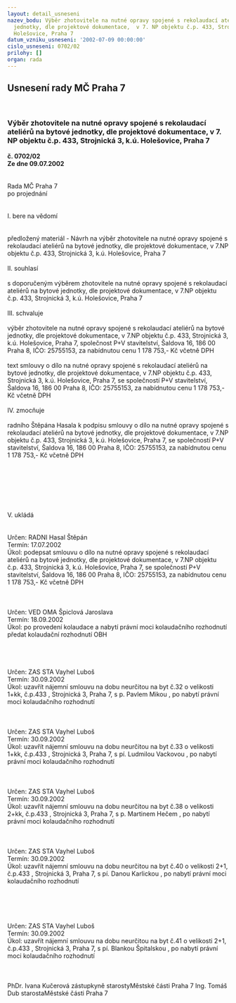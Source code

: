 ```yaml
---
layout: detail_usneseni
nazev_bodu: Výběr zhotovitele na nutné opravy spojené s rekolaudací ateliérů na bytové
  jednotky, dle projektové dokumentace,  v 7. NP objektu č.p. 433, Strojnická 3, k.ú.
  Holešovice, Praha 7
datum_vzniku_usneseni: '2002-07-09 00:00:00'
cislo_usneseni: 0702/02
prilohy: []
organ: rada
---
```

<div id="ucUsn_pList" class="usn">
	<span><h2>Usnesení rady MČ Praha 7 </h2>
<br></span><div class="standBody">
<span><h3>Výběr zhotovitele na nutné opravy spojené s rekolaudací ateliérů na bytové jednotky, dle projektové dokumentace,  v 7. NP objektu č.p. 433, Strojnická 3, k.ú. Holešovice, Praha 7</h3></span><div class="center">
		<strong>č. 0702/02</strong><br>
	</div>
<div class="center">
		<strong>Ze dne 09.07.2002</strong><br><br>
	</div>
<br>Rada MČ Praha 7<br>po projednání<br><br><br>I.	bere na vědomí<br><br> <br>předložený materiál - Návrh na výběr zhotovitele na nutné opravy spojené s rekolaudací ateliérů na bytové jednotky, dle projektové dokumentace, v 7.NP objektu č.p. 433, Strojnická 3, k.ú. Holešovice, Praha 7<br><br>II.	souhlasí <br><br>s doporučeným výběrem zhotovitele na nutné opravy spojené s rekolaudací ateliérů na bytové jednotky, dle projektové dokumentace,  v 7.NP objektu č.p. 433, Strojnická 3, k.ú. Holešovice, Praha 7<br><br>III.	schvaluje <br><br>výběr zhotovitele na nutné opravy spojené s rekolaudací ateliérů na bytové jednotky, dle projektové dokumentace,  v 7.NP objektu č.p. 433, Strojnická 3, k.ú. Holešovice, Praha 7, společnost P+V stavitelství, Šaldova 16, 186 00 Praha 8, IČO: 25755153, za nabídnutou cenu 1 178 753,- Kč  včetně DPH<br><br>text smlouvy o dílo na nutné opravy spojené s rekolaudací ateliérů na bytové jednotky, dle projektové dokumentace,  v 7.NP objektu č.p. 433, Strojnická 3, k.ú. Holešovice, Praha 7, se společností P+V stavitelství, Šaldova 16, 186 00 Praha 8, IČO: 25755153, za nabídnutou cenu 1 178 753,- Kč  včetně DPH<br><br>IV.	zmocňuje <br><br>radního Štěpána Hasala k podpisu smlouvy o dílo na nutné opravy spojené s rekolaudací ateliérů na bytové jednotky, dle projektové dokumentace,  v 7.NP objektu č.p. 433, Strojnická 3, k.ú. Holešovice, Praha 7, se společností P+V stavitelství, Šaldova 16, 186 00 Praha 8, IČO: 25755153, za nabídnutou cenu 1 178 753,- Kč  včetně DPH<br><br><br><br><br><br><br><br>V.       ukládá <br><br> <br>Určen:	RADNI Hasal Štěpán<br>Termín: 17.07.2002<br>Úkol:	podepsat  smlouvu o dílo na nutné opravy spojené s rekolaudací ateliérů na bytové jednotky, dle projektové dokumentace,  v 7.NP objektu č.p. 433, Strojnická 3, k.ú. Holešovice, Praha 7, se společností P+V stavitelství, Šaldova 16, 186 00 Praha 8, IČO: 25755153, za nabídnutou cenu 1 178 753,- Kč  včetně DPH	<br> <br><br> <br>Určen:	VED OMA Špiclová Jaroslava<br>Termín: 18.09.2002<br>Úkol:	po provedení kolaudace a nabytí právní moci kolaudačního rozhodnutí předat kolaudační rozhodnutí OBH<br> <br><br><br> <br>Určen:	ZAS STA Vayhel Luboš<br>Termín: 30.09.2002<br>Úkol:	uzavřít nájemní smlouvu na dobu neurčitou na byt č.32 o velikosti 1+kk, č.p.433 , Strojnická 3, Praha 7, s  p. Pavlem Mikou , po nabytí právní moci kolaudačního rozhodnutí<br> <br><br> <br>Určen:	ZAS STA Vayhel Luboš<br>Termín: 30.09.2002<br>Úkol:	uzavřít nájemní smlouvu na dobu neurčitou na byt č.33 o velikosti 1+kk, č.p.433 , Strojnická 3, Praha 7, s  pí. Ludmilou Vackovou , po nabytí právní moci kolaudačního rozhodnutí<br> <br><br> <br>Určen:	ZAS STA Vayhel Luboš<br>Termín: 30.09.2002<br>Úkol:	uzavřít nájemní smlouvu na dobu neurčitou na byt č.38 o velikosti 2+kk, č.p.433 , Strojnická 3, Praha 7, s  p. Martinem Hečem , po nabytí právní moci kolaudačního rozhodnutí<br> <br><br> <br>Určen:	ZAS STA Vayhel Luboš<br>Termín: 30.09.2002<br>Úkol:	uzavřít nájemní smlouvu na dobu neurčitou na byt č.40 o velikosti 2+1, č.p.433 , Strojnická 3, Praha 7, s  pí. Danou Karlickou , po nabytí právní moci kolaudačního rozhodnutí<br> <br><br><br><br> <br>Určen:	ZAS STA Vayhel Luboš<br>Termín: 30.09.2002<br>Úkol:	uzavřít nájemní smlouvu na dobu neurčitou na byt č.41 o velikosti 2+1, č.p.433 , Strojnická 3, Praha 7, s  pí. Blankou Špitalskou , po nabytí právní moci kolaudačního rozhodnutí<br> <br> <br>	<br>PhDr. Ivana Kučerová zástupkyně starostyMěstské části Praha 7	Ing. Tomáš Dub starostaMěstské části Praha 7<br>	<br><br>
</div>
</div>